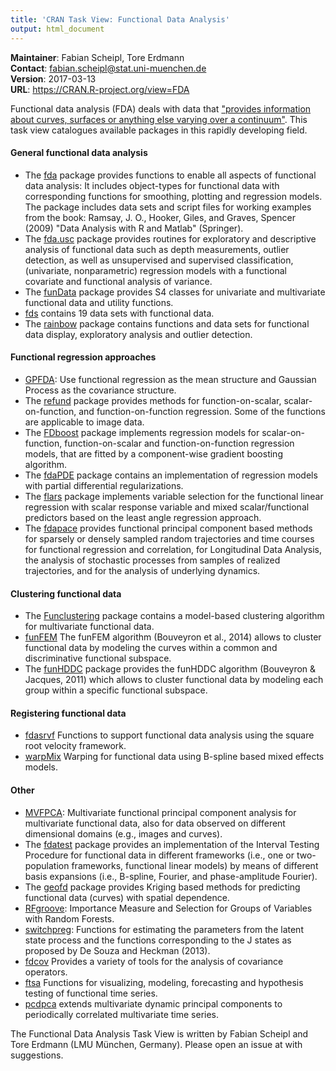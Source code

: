 ```yaml
---
title: 'CRAN Task View: Functional Data Analysis'
output: html_document
---
```


__Maintainer__: Fabian Scheipl, Tore Erdmann  
__Contact__: fabian.scheipl@stat.uni-muenchen.de  
__Version__: 2017-03-13  
__URL__: 	https://CRAN.R-project.org/view=FDA  

Functional data analysis (FDA) deals with data that ["provides information about curves, surfaces or anything else varying over a continuum"](https://en.wikipedia.org/wiki/Functional_data_analysis). This task view catalogues available packages in this rapidly developing field.

#### General functional data analysis

* The [fda](https://cran.r-project.org/web/packages/fda/index.html) package provides functions to enable all aspects of functional data analysis: It includes object-types for functional data with corresponding functions for smoothing, plotting and regression models. The package includes data sets and script files for working examples from the book: Ramsay, J. O., Hooker, Giles, and Graves, Spencer (2009) "Data Analysis with R and Matlab" (Springer).
* The [fda.usc](https://cran.r-project.org/web/packages/fda.usc/index.html) package provides routines for exploratory and descriptive analysis of functional data such as depth measurements, outlier detection, as well as unsupervised and supervised classification, (univariate, nonparametric) regression models with a functional covariate and functional analysis of variance.
* The [funData](https://cran.r-project.org/web/packages/funData/index.html) package provides S4 classes for univariate and multivariate functional data and utility functions.
* [fds](https://cran.r-project.org/web/packages/fds/index.html) contains 19 data sets with functional data.
* The [rainbow](https://cran.r-project.org/web/packages/rainbow/index.html) package contains functions and data sets for functional data display, exploratory analysis and outlier detection.

#### Functional regression approaches

* [GPFDA](https://cran.r-project.org/web/packages/GPFDA/index.html): Use functional regression as the mean structure and Gaussian Process as the covariance structure.
* The [refund](https://cran.r-project.org/web/packages/refund/index.html) package provides methods for function-on-scalar, scalar-on-function, and function-on-function regression. Some of the functions are applicable to image data.
* The [FDboost](https://cran.r-project.org/web/packages/refund/index.html) package implements regression models for  scalar-on-function, function-on-scalar and function-on-function regression models, that are fitted by a component-wise gradient boosting algorithm.
* The [fdaPDE](https://cran.r-project.org/web/packages/fdaPDE/index.html) package contains an implementation of regression models with partial differential regularizations.
* The [flars](https://cran.r-project.org/web/packages/flars/index.html) package implements variable selection for the functional linear regression with scalar response variable and mixed scalar/functional predictors based on the least angle regression approach.
* The [fdapace](https://cran.r-project.org/web/packages/fdapace/index.html) provides functional principal component based methods for sparsely or densely sampled random trajectories and time courses for functional regression and correlation, for Longitudinal Data Analysis, the analysis of stochastic processes from samples of realized trajectories, and for the analysis of underlying dynamics.

#### Clustering functional data 

* The [Funclustering](https://cran.r-project.org/web/packages/Funclustering/index.html) package contains a model-based clustering algorithm for multivariate functional data. 
* [funFEM](https://cran.r-project.org/web/packages/funFEM/index.html) The funFEM algorithm (Bouveyron et al., 2014) allows to cluster functional data by modeling the curves within a common and discriminative functional subspace.
* The [funHDDC](https://cran.r-project.org/web/packages/funHDDC/index.html) package provides the funHDDC algorithm (Bouveyron & Jacques, 2011) which allows to cluster functional data by modeling each group within a specific functional subspace. 

#### Registering functional data 

* [fdasrvf](https://cran.r-project.org/web/packages/fdasrvf/index.html) Functions to support functional data analysis using the square root velocity framework.
* [warpMix](https://cran.r-project.org/web/packages/warpMix/index.html) Warping for functional data using B-spline based mixed effects models.

#### Other

* [MVFPCA](https://cran.r-project.org/web/packages/MFPCA/index.html): Multivariate functional principal component analysis for multivariate functional data, also for data observed on different dimensional domains (e.g., images and curves).
* The [fdatest](https://cran.r-project.org/web/packages/fdatest/index.html) package provides an implementation of the Interval Testing Procedure for functional data in different frameworks (i.e., one or two-population frameworks, functional linear models) by means of different basis expansions (i.e., B-spline, Fourier, and phase-amplitude Fourier).
* The [geofd](https://cran.r-project.org/web/packages/geofd/index.html) package provides Kriging based methods for predicting functional data (curves) with spatial dependence. 
* [RFgroove](https://cran.r-project.org/web/packages/RFgroove/index.html): Importance Measure and Selection for Groups of Variables with Random Forests. 
* [switchpreg](https://cran.r-project.org/web/packages/switchnpreg/index.html): Functions for estimating the parameters from the latent state process and the functions corresponding to the J states as proposed by De Souza and Heckman (2013).
* [fdcov](https://cran.r-project.org/web/packages/fdcov/index.html) Provides a variety of tools for the analysis of covariance operators.
* [ftsa](https://cran.r-project.org/web/packages/ftsa/index.html) Functions for visualizing, modeling, forecasting and hypothesis testing of functional time series.
* [pcdpca](https://cran.r-project.org/web/packages/pcdpca/index.html) extends multivariate dynamic principal components to periodically correlated multivariate time series.


The Functional Data Analysis Task View is written by Fabian Scheipl and Tore Erdmann (LMU München, Germany). 
Please open an issue at  with suggestions.
